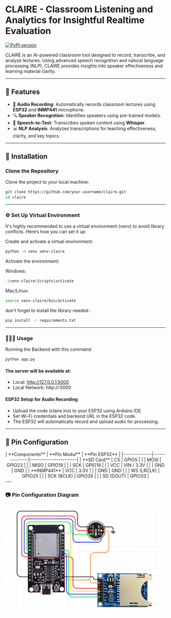 # CLAIRE - Classroom Listening and Analytics for Insightful Realtime Evaluation

[![PyPI version](https://badge.fury.io/py/claire.svg)](https://badge.fury.io/py/claire)


CLAIRE is an AI-powered classroom tool designed to record, transcribe, and analyze lectures. Using advanced speech recognition and natural language processing (NLP), CLAIRE provides insights into speaker effectiveness and learning material clarity.

---

## 🚀 Features

- 🎤 **Audio Recording**: Automatically records classroom lectures using **ESP32** and **INMP441** microphone.
- 🔍 **Speaker Recognition**: Identifies speakers using pre-trained models.
- 🧠 **Speech-to-Text**: Transcribes spoken content using **Whisper**.
- 📊 **NLP Analysis**: Analyzes transcriptions for teaching effectiveness, clarity, and key topics.

---

## 🔧 Installation

### Clone the Repository

Clone the project to your local machine:

```bash
git clone https://github.com/your-username/claire.git
cd claire

```

---

### ⚙️ Set Up Virtual Environment
It's highly recommended to use a virtual environment (venv) to avoid library conflicts. Here’s how you can set it up:

Create and activate a virtual environment:
```bash
python -m venv venv-claire
```

Activate the environment:

Windows:
```bash
.\venv-claire\Scripts\activate
```

Mac/Linux:
```bash
source venv-claire/bin/activate
```

don't forget to install the library needed :
```bash
pip install -r requirements.txt
```
---

### 👩🏻‍💻 Usage
Running the Backend with this command:
```bash
python app.py
```

#### The server will be available at:
- Local: http://127.0.0.1:5000
- Local Network: http://<Your-IP>:5000

#### ESP32 Setup for Audio Recording
- Upload the code (claire.ino) to your ESP32 using Arduino IDE.
- Set Wi-Fi credentials and backend URL in the ESP32 code.
- The ESP32 will automatically record and upload audio for processing.

---

## 🔌 Pin Configuration

<div align="center">
| **Components** | **Pin Modul** | **Pin ESP32** |
|--------------|---------------|-----------------------|
| **SD Card**  | CS            | GPIO5                 |
|              | MOSI          | GPIO23                |
|              | MISO          | GPIO19                |
|              | SCK           | GPIO18                |
|              | VCC           | VIN / 3.3V            |
|              | GND           | GND                   |
| **INMP441**  | VCC           | 3.3V                  |
|              | GND           | GND                   |
|              | WS (LRCLK)    | GPIO25                |
|              | SCK (BCLK)    | GPIO26                |
|              | SD (DOUT)     | GPIO33                |
</div>
---

### 📷 Pin Configuration Diagram
![Pin Configuration](blueprint.png)
